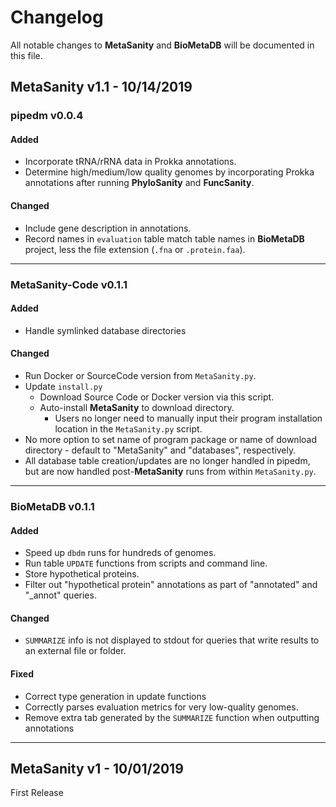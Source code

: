 # Changelog
All notable changes to **MetaSanity** and **BioMetaDB** will be documented in this file.

## MetaSanity v1.1 - 10/14/2019

### pipedm v0.0.4
#### Added
- Incorporate tRNA/rRNA data in Prokka annotations.
- Determine high/medium/low quality genomes by incorporating Prokka annotations after running **PhyloSanity** and **FuncSanity**.

#### Changed
- Include gene description in annotations.
- Record names in `evaluation` table match table names in **BioMetaDB** project, less the file extension (`.fna` or `.protein.faa`).

---
### MetaSanity-Code v0.1.1
#### Added
- Handle symlinked database directories

#### Changed
- Run Docker or SourceCode version from `MetaSanity.py`.
- Update `install.py`
    - Download Source Code or Docker version via this script.
    - Auto-install **MetaSanity** to download directory.
	    - Users no longer need to manually input their program installation location in the `MetaSanity.py` script.
- No more option to set name of program package or name of download directory - default to "MetaSanity" and "databases", respectively.
- All database table creation/updates are no longer handled in pipedm, but are now handled post-**MetaSanity** runs from within `MetaSanity.py`.

---
### BioMetaDB v0.1.1
#### Added
- Speed up `dbdm` runs for hundreds of genomes.
- Run table `UPDATE` functions from scripts and command line.
- Store hypothetical proteins.
- Filter out "hypothetical protein" annotations as part of "annotated" and "_annot" queries.

#### Changed
- `SUMMARIZE` info is not displayed to stdout for queries that write results to an external file or folder.

#### Fixed
- Correct type generation in update functions
- Correctly parses evaluation metrics for very low-quality genomes.
- Remove extra tab generated by the `SUMMARIZE` function when outputting annotations

---
## MetaSanity v1 - 10/01/2019
First Release



